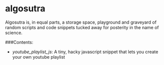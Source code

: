 # algosutra

Algosutra is, in equal parts, a storage space, playground and graveyard of random scripts and code snippets tucked away for posterity in the name of science.

###Contents:
* *youtube\_playlist\_js*: A tiny, hacky javascript snippet that lets you create your own youtube playlist

